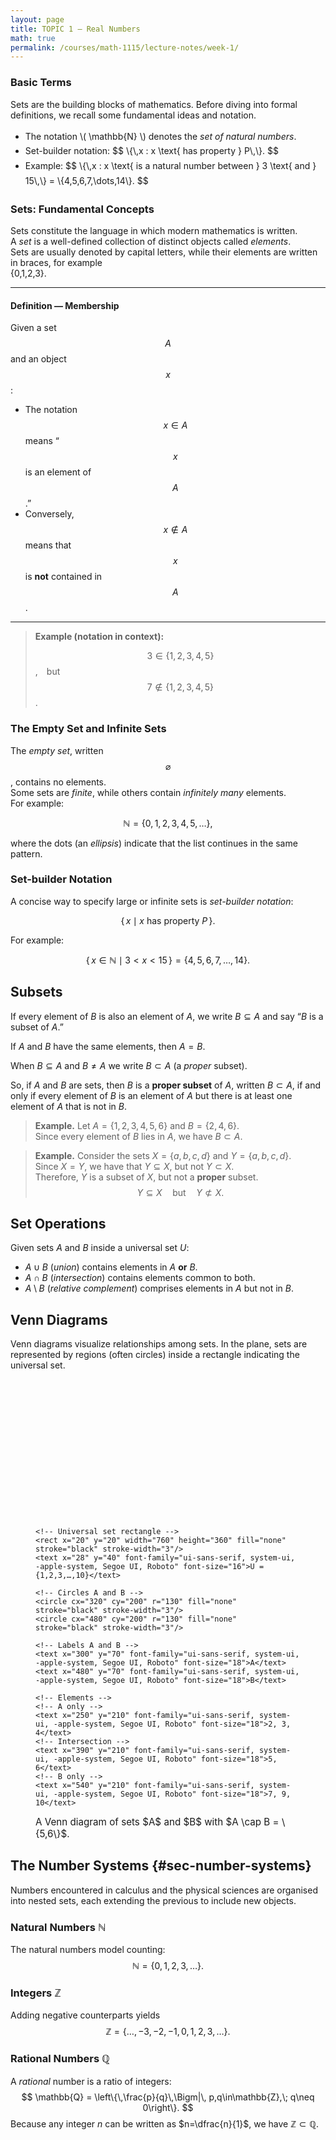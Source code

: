 ```yaml
---
layout: page
title: TOPIC 1 — Real Numbers
math: true
permalink: /courses/math-1115/lecture-notes/week-1/
---
```


<!-- TEMP: page-level MathJax to prove it works -->
<script>
  window.MathJax = {
    tex: {
      inlineMath: [['$', '$'], ['\\(', '\\)']],
      displayMath: [['$$','$$'], ['\\[','\\]']],
      processEscapes: true,
      tags: 'ams'
    },
    svg: { fontCache: 'global' }
  };
</script>
<script id="MathJax-script" async
  src="https://cdn.jsdelivr.net/npm/mathjax@3/es5/tex-svg.js"></script>


### Basic Terms

Sets are the building blocks of mathematics. Before diving into formal definitions, we recall some fundamental ideas and notation.

<ul style="margin-top:0.75rem; line-height:1.7;">
  <li>The notation \( \mathbb{N} \) denotes the <em>set of natural numbers</em>.</li>
  <li>Set-builder notation:
    $$
    \{\,x : x \text{ has property } P\,\}.
    $$
  </li>
  <li>Example:
    $$
    \{\,x : x \text{ is a natural number between } 3 \text{ and } 15\,\}
    = \{4,5,6,7,\dots,14\}.
    $$
  </li>
</ul>


### Sets: Fundamental Concepts

Sets constitute the language in which modern mathematics is written.  
A *set* is a well-defined collection of distinct objects called *elements*.  
Sets are usually denoted by capital letters, while their elements are written in braces, for example  
 \{0,1,2,3\}.

---

#### Definition — Membership

Given a set $$A$$ and an object $$x$$:

- The notation $$x \in A $$ means “$$x$$ is an element of $$A$$.”
- Conversely, $$x \notin A$$ means that $$x$$ is **not** contained in $$A$$.

---

> **Example (notation in context):**  
>
> $$3 \in \{1,2,3,4,5\}$$, but $$7 \notin \{1,2,3,4,5\}$$.





### The Empty Set and Infinite Sets

The *empty set*, written $$\varnothing$$, contains no elements.  
Some sets are *finite*, while others contain *infinitely many* elements.  
For example:


$$\mathbb{N} = \{0,1,2,3,4,5,\dots\},$$


where the dots (an *ellipsis*) indicate that the list continues in the same pattern.






### Set-builder Notation

A concise way to specify large or infinite sets is *set-builder notation*:

$$
\{\,x \mid x \text{ has property } P\,\}.
$$

For example:

$$
\{\,x \in \mathbb{N} \mid 3 < x < 15\,\} = \{4,5,6,7,\dots,14\}.
$$






## Subsets

If every element of $B$ is also an element of $A$, we write $B\subseteq A$ and say “$B$ is a subset of $A$.”

If $A$ and $B$ have the same elements, then $A=B$.

When $B\subseteq A$ and $B\neq A$ we write $B\subset A$ (a *proper* subset).

So, if $A$ and $B$ are sets, then $B$ is a **proper subset** of $A$, written $B\subset A$, if and only if every element of $B$ is an element of $A$ but there is at least one element of $A$ that is not in $B$.



> **Example.** Let $A=\{1,2,3,4,5,6\}$ and $B=\{2,4,6\}$.  
> Since every element of $B$ lies in $A$, we have $B\subset A$.





> **Example.** Consider the sets $X=\{a,b,c,d\}$ and $Y=\{a,b,c,d\}$.  
 Since $X=Y$, we have that $Y\subseteq X$, but not $Y\subset X$.  
 Therefore, $Y$ is a subset of $X$, but not a **proper** subset.
 $$
 Y \subseteq X \quad \text{but} \quad Y \not\subset X.
 $$




## Set Operations

Given sets $A$ and $B$ inside a universal set $U$:

- $A \cup B$ (*union*) contains elements in $A$ **or** $B$.
- $A \cap B$ (*intersection*) contains elements common to both.
- $A \setminus B$ (*relative complement*) comprises elements in $A$ but not in $B$.


## Venn Diagrams

Venn diagrams visualize relationships among sets. In the plane, sets are represented by regions (often circles) inside a rectangle indicating the universal set.

<!-- Inline SVG (works on GitHub Pages) -->
<figure>
  <svg viewBox="0 0 800 420" xmlns="http://www.w3.org/2000/svg" role="img" aria-labelledby="vennTitle vennDesc">
    <title id="vennTitle">Venn diagram of sets A and B inside universal set U</title>
    <desc id="vennDesc">U = {1,2,3,...,10}. A ∩ B = {5,6}. Left-only: 2,3,4. Right-only: 7,9,10.</desc>

    <!-- Universal set rectangle -->
    <rect x="20" y="20" width="760" height="360" fill="none" stroke="black" stroke-width="3"/>
    <text x="28" y="40" font-family="ui-sans-serif, system-ui, -apple-system, Segoe UI, Roboto" font-size="16">U = {1,2,3,…,10}</text>

    <!-- Circles A and B -->
    <circle cx="320" cy="200" r="130" fill="none" stroke="black" stroke-width="3"/>
    <circle cx="480" cy="200" r="130" fill="none" stroke="black" stroke-width="3"/>

    <!-- Labels A and B -->
    <text x="300" y="70" font-family="ui-sans-serif, system-ui, -apple-system, Segoe UI, Roboto" font-size="18">A</text>
    <text x="480" y="70" font-family="ui-sans-serif, system-ui, -apple-system, Segoe UI, Roboto" font-size="18">B</text>

    <!-- Elements -->
    <!-- A only -->
    <text x="250" y="210" font-family="ui-sans-serif, system-ui, -apple-system, Segoe UI, Roboto" font-size="18">2, 3, 4</text>
    <!-- Intersection -->
    <text x="390" y="210" font-family="ui-sans-serif, system-ui, -apple-system, Segoe UI, Roboto" font-size="18">5, 6</text>
    <!-- B only -->
    <text x="540" y="210" font-family="ui-sans-serif, system-ui, -apple-system, Segoe UI, Roboto" font-size="18">7, 9, 10</text>
  </svg>
  <figcaption style="font-size: 0.95rem; margin-top: 0.5rem;">
    A Venn diagram of sets $A$ and $B$ with $A \cap B = \{5,6\}$.
  </figcaption>
</figure>

## The Number Systems {#sec-number-systems}

Numbers encountered in calculus and the physical sciences are organised into nested sets, each extending the previous to include new objects.

### Natural Numbers $\mathbb{N}$

The natural numbers model counting:
$$
\mathbb{N} = \{0,1,2,3,\dots\}.
$$

### Integers $\mathbb{Z}$

Adding negative counterparts yields
$$
\mathbb{Z} = \{\dots,-3,-2,-1,0,1,2,3,\dots\}.
$$

### Rational Numbers $\mathbb{Q}$

A *rational* number is a ratio of integers:
$$
\mathbb{Q} = \left\{\,\frac{p}{q}\,\Bigm|\, p,q\in\mathbb{Z},\; q\neq 0\right\}.
$$
Because any integer $n$ can be written as $n=\dfrac{n}{1}$, we have $\mathbb{Z}\subset \mathbb{Q}$.
